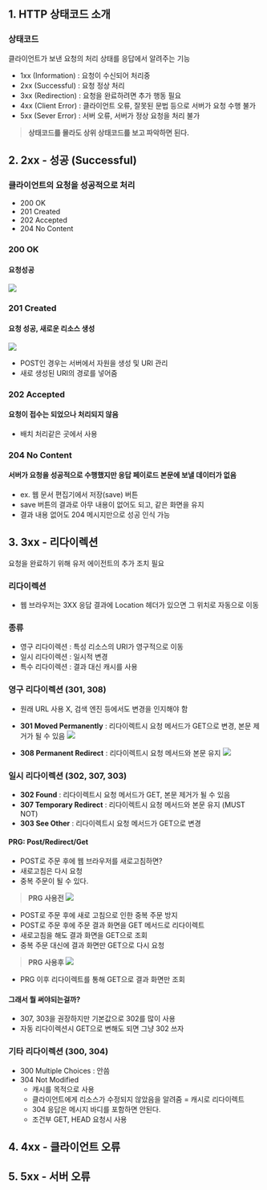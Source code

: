 ## 1. HTTP 상태코드 소개

### 상태코드
클라이언트가 보낸 요청의 처리 상태를 응답에서 알려주는 기능
- 1xx (Information) : 요청이 수신되어 처리중
- 2xx (Successful) : 요청 정상 처리 
- 3xx (Redirection) : 요청을 완료하려면 추가 행동 필요
- 4xx (Client Error) : 클라이언트 오류, 잘못된 문법 등으로 서버가 요청 수행 불가
- 5xx (Sever Error) : 서버 오류, 서버가 정상 요청을 처리 불가

> **상태코드를 몰라도 상위 상태코드를 보고 파악하면 된다.**


## 2. 2xx - 성공 (Successful)
### 클라이언트의 요청을 성공적으로 처리
- 200 OK
- 201 Created
- 202 Accepted
- 204 No Content 

### 200 OK
#### 요청성공
![](https://velog.velcdn.com/images/f1v3/post/9744afd5-4fd0-4daa-ae00-94c8671ba1a2/image.png)


### 201 Created
#### 요청 성공, 새로운 리소스 생성
![](https://velog.velcdn.com/images/f1v3/post/74d14620-eceb-4d1f-8360-6ba23ebba04c/image.png)
- POST인 경우는 서버에서 자원을 생성 및 URI 관리
- 새로 생성된 URI의 경로를 넣어줌

### 202 Accepted
#### 요청이 접수는 되었으나 처리되지 않음
- 배치 처리같은 곳에서 사용

### 204 No Content
#### 서버가 요청을 성공적으로 수행했지만 응답 페이로드 본문에 보낼 데이터가 없음
- ex. 웹 문서 편집기에서 저장(save) 버튼
- save 버튼의 결과로 아무 내용이 없어도 되고, 같은 화면을 유지
- 결과 내용 없어도 204 메시지만으로 성공 인식 가능



## 3. 3xx - 리다이렉션
요청을 완료하기 위해 유저 에이전트의 추가 조치 필요

### 리다이렉션
- 웹 브라우저는 3XX 응답 결과에 Location 헤더가 있으면 그 위치로 자동으로 이동
### 종류
- 영구 리다이렉션 : 특성 리소스의 URI가 영구적으로 이동
- 일시 리다이렉션 : 일시적 변경
- 특수 리다이렉션 : 결과 대신 캐시를 사용

### 영구 리다이렉션 (301, 308)
- 원래 URL 사용 X, 검색 엔진 등에서도 변경을 인지해야 함
- **301 Moved Permanently** : 리다이렉트시 요청 메서드가 GET으로 변경, 본문 제거가 될 수 있음
  ![](https://velog.velcdn.com/images/f1v3/post/80955580-42e5-4740-862a-e11bf4f145e7/image.png)

- **308 Permanent Redirect** : 리다이렉트시 요청 메서드와 본문 유지
  ![](https://velog.velcdn.com/images/f1v3/post/e6c97f55-878d-4eb4-a402-6126b601f030/image.png)

### 일시 리다이렉션 (302, 307, 303)
- **302 Found** : 리다이렉트시 요청 메서드가 GET, 본문 제거가 될 수 있음
- **307 Temporary Redirect** : 리다이렉트시 요청 메서드와 본문 유지 (MUST NOT)
- **303 See Other** : 리다이렉트시 요청 메서드가 GET으로 변경


#### PRG: Post/Redirect/Get
- POST로 주문 후에 웹 브라우저를 새로고침하면?
- 새로고침은 다시 요청
- 중복 주문이 될 수 있다.

> **PRG 사용전** 
> ![](https://velog.velcdn.com/images/f1v3/post/8a6c75ab-8022-45f2-96ff-a1a68d507ec8/image.png)

- POST로 주문 후에 새로 고침으로 인한 중복 주문 방지
- POST로 주문 후에 주문 결과 화면을 GET 메서드로 리다이렉트
- 새로고침을 해도 결과 화면을 GET으로 조회
- 중복 주문 대신에 결과 화면만 GET으로 다시 요청

> **PRG 사용후** 
>![](https://velog.velcdn.com/images/f1v3/post/a98a3a25-9971-456a-b4a7-0882f09d6971/image.png)

- PRG 이후 리다이렉트를 통해 GET으로 결과 화면만 조회


#### 그래서 뭘 써야되는걸까?
- 307, 303을 권장하지만 기본값으로 302를 많이 사용
- 자동 리다이렉션시 GET으로 변해도 되면 그냥 302 쓰자


### 기타 리다이렉션 (300, 304)
- 300 Multiple Choices : 안씀
- 304 Not Modified
  - 캐시를 목적으로 사용
  - 클라이언트에게 리소스가 수정되지 않았음을 알려줌 = 캐시로 리다이렉트
  - 304 응답은 메시지 바디를 포함하면 안된다.
  - 조건부 GET, HEAD 요청시 사용
  
## 4. 4xx - 클라이언트 오류

## 5. 5xx - 서버 오류
